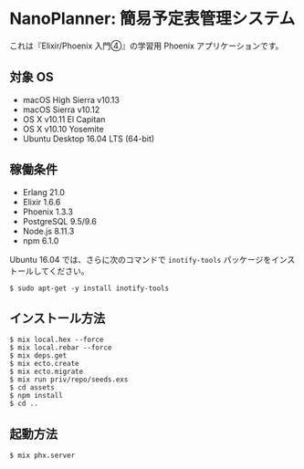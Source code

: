 # NanoPlanner: 簡易予定表管理システム

これは『Elixir/Phoenix 入門④』の学習用 Phoenix アプリケーションです。

## 対象 OS

* macOS High Sierra v10.13
* macOS Sierra v10.12
* OS X v10.11 El Capitan
* OS X v10.10 Yosemite
* Ubuntu Desktop 16.04 LTS (64-bit)

## 稼働条件

* Erlang 21.0
* Elixir 1.6.6
* Phoenix 1.3.3
* PostgreSQL 9.5/9.6
* Node.js 8.11.3
* npm 6.1.0

Ubuntu 16.04 では、さらに次のコマンドで `inotify-tools` パッケージをインストールしてください。

```text
$ sudo apt-get -y install inotify-tools
```

## インストール方法

```text
$ mix local.hex --force
$ mix local.rebar --force
$ mix deps.get
$ mix ecto.create
$ mix ecto.migrate
$ mix run priv/repo/seeds.exs
$ cd assets
$ npm install
$ cd ..
```

## 起動方法

```text
$ mix phx.server
```
